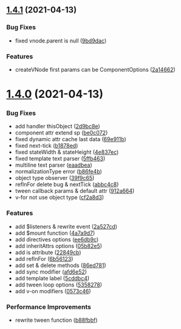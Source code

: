 ## [1.4.1](https://github.com/hsuna/vue-egret/compare/1.4.0...1.4.1) (2021-04-13)


### Bug Fixes

* fixed vnode.parent is null ([9bd9dac](https://github.com/hsuna/vue-egret/commit/9bd9dace98094972b13d9f21966d35cd438bb873))


### Features

* createVNode first params can be ComponentOptions ([2a14662](https://github.com/hsuna/vue-egret/commit/2a14662e5f2dd25c1554223db5be37d3f87179a3))



# [1.4.0](https://github.com/hsuna/vue-egret/compare/1.3.0...1.4.0) (2021-04-13)


### Bug Fixes

* add handler thisObject ([2d9bc8e](https://github.com/hsuna/vue-egret/commit/2d9bc8e86c3a8e2e4f210609989a81aa04ebe8e7))
* component attr extend sp ([be0c072](https://github.com/hsuna/vue-egret/commit/be0c07295b9e5e070715bdf1ff92642f23c87892))
* fixed dynamic attr cache last data ([69e911b](https://github.com/hsuna/vue-egret/commit/69e911bf639c71e0b31564de4744ae045b55a791))
* fixed next-tick ([b1878ed](https://github.com/hsuna/vue-egret/commit/b1878ed5ffd2a2779be9b313ee9ff05a0ce56773))
* fixed stateWidth & stateHeight ([4e837ec](https://github.com/hsuna/vue-egret/commit/4e837ec249783c841a40b010949dfbbfaf512858))
* fixed template text parser ([5ffb463](https://github.com/hsuna/vue-egret/commit/5ffb463080a71a33d6de51c04869887bebcd6726))
* multiline text parser ([eaadbea](https://github.com/hsuna/vue-egret/commit/eaadbea3e9b1d76c18ffe8bf6d4d839494998d47))
* normalizationType error ([b86fe4b](https://github.com/hsuna/vue-egret/commit/b86fe4bb32d0e7109cdf4ff1de085cd24e21921a))
* object type observer ([39f9c65](https://github.com/hsuna/vue-egret/commit/39f9c653be2f9eda82a4819846e5dabdf985b228))
* refInFor delete bug & nextTick ([abbc4c8](https://github.com/hsuna/vue-egret/commit/abbc4c842b640bc5d98421eb4183d62ec7ddffd5))
* tween callback params & default attr ([912a664](https://github.com/hsuna/vue-egret/commit/912a66496d892cb6e54c0c38c0256b2103df3561))
* v-for not use object type ([cf2a8d3](https://github.com/hsuna/vue-egret/commit/cf2a8d306ccaaabf1f5882996501fbfa3c5d6ae3))


### Features

* add $listeners & rewrite event ([2a527cd](https://github.com/hsuna/vue-egret/commit/2a527cd063c70b992e58d3bdcd285b6531844ad2))
* add $mount function ([4a7a9d7](https://github.com/hsuna/vue-egret/commit/4a7a9d7f8238c19b41122236423287293e38fec6))
* add directives options ([ee6db9c](https://github.com/hsuna/vue-egret/commit/ee6db9cc8c096183a2b66b337b31d1997f87afd2))
* add inheritAttrs options ([05b82e5](https://github.com/hsuna/vue-egret/commit/05b82e55ad5d06fe353d6b539e5ec3086352a64f))
* add is attribute ([22849cb](https://github.com/hsuna/vue-egret/commit/22849cb971f08c059cc53a38293d091d95646a87))
* add refInFor ([6b56123](https://github.com/hsuna/vue-egret/commit/6b561230399fdc6a75c8c57190f5a6a506671e87))
* add set & delete methods ([86ed781](https://github.com/hsuna/vue-egret/commit/86ed7813959f82deba1e1c5563a2ee6e78894b3e))
* add sync modifier ([afd6e52](https://github.com/hsuna/vue-egret/commit/afd6e52d0518a708b794da4c245ada325456fa07))
* add template label ([5cddbc4](https://github.com/hsuna/vue-egret/commit/5cddbc4931d9b6a78c93177a7d56ca2d4de17587))
* add tween loop options ([5358278](https://github.com/hsuna/vue-egret/commit/53582787cac43c7c923a768a5af9ecaa89e71e92))
* add v-on modifiers ([0573c46](https://github.com/hsuna/vue-egret/commit/0573c46f8c12fdd86d1a6599be0537703987b7f6))


### Performance Improvements

* rewrite tween function ([b88fbbf](https://github.com/hsuna/vue-egret/commit/b88fbbf5afdf82035a15cb2ca2d42c4b7d298ddf))



